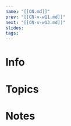 ```yaml
---
name: "[[CN.md]]"
prev: "[[CN-v-w11.md]]"
next: "[[CN-v-w13.md]]"
slides: 
tags: 
---
```



# Info


# Topics


# Notes